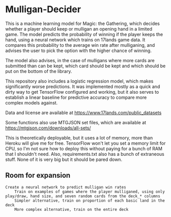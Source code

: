 # Mulligan-Decider

This is a machine learning model for Magic: the Gathering, which decides whether a player should keep or mulligan an opening hand in a limited game. The model predicts the probability of winning if the player keeps the hand, using a neural network which trains on 17lands game data. It compares this probability to the average win rate after mulliganing, and advises the user to pick the option with the higher chance of winning.

The model also advises, in the case of mulligans where more cards are submitted than can be kept, which card should be kept and which should be put on the bottom of the library.

This repository also includes a logistic regression model, which makes significantly worse predictions. It was implemented mostly as a quick and dirty way to get TensorFlow configured and working, but it also serves to establish a linear baseline for predictive accuracy to compare more complex models against.

Data and license are available at https://www.17lands.com/public_datasets

Some functions also use MTGJSON set files, which are available at https://mtgjson.com/downloads/all-sets/

This is theoretically deployable, but it uses a lot of memory, more than Heroku will give me for free. TensorFlow won't let you set a memory limit for CPU, so I'm not sure how to deploy this without paying for a bunch of RAM that I shouldn't need. Also, requirements.txt also has a bunch of extraneous stuff. None of it is very big but it should be pared down.

## Room for expansion
    Create a neural network to predict mulligan win rates
        Train on examples of games where the player mulliganed, using only play/draw, hand size, and seven random cards from the deck_* columns
        Simpler alternative, train on proportion of each basic land in the deck
        More complex alternative, train on the entire deck
